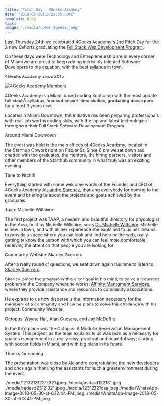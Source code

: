 ```yaml
---
title: "Pitch Day | 4Geeks Academy"
date: "2018-05-30T13:22:35.000Z"
template: blog
tags:
image: "./media/cover-4geeks.jpeg"
---
```


Last Thursday 24th we celebrated 4Geeks Academy's 2nd Pitch Day for the 2 new Cohorts graduating the [Full Stack Web Development Program](https://www.4geeksacademy.co/the-program/?utm_source=cobuild-blog&utm_medium=post). 

On these days were Technology and Entrepreneurship are in every corner of Miami we are proud to keep adding incredibly talented Software Developers to the equation, with the best syllabus in town.

<title-4>4Geeks Academy since 2015</title-4>

![4Geeks Academy Members](./media/4geeks-academy-300x200.jpg)

4Geeks Academy is a Miami based coding Bootcamp with the most update full stackÂ syllabus, focused on part-time studies, graduating developers for almost 3 years now.

Located in Miami Downtown, this initiative has been preparing professionals with real, job worthy coding skills, with the top and latest technologies throughout their Full Stack Software Development Program.

<title-4>Around Miami Downtown</title-4>

The event was held in the main offices of 4Geeks Academy, located in the [Starthub Cowork](https://www.starthubcenters.com/?utm_source=cobuild-blog&utm_medium=post) right on Flagler St. Since 6 pm we sat down and chatted with the graduates, the mentors, the hiring partners, visitors and other members of the Starthub community in what truly was an exciting evening.

<title-4>Time to Pitch!!!</title-4>

Everything started with some welcome words of the Founder and CEO of 4Geeks Academy [Alejandro Sanchez](https://www.linkedin.com/in/alesanchezr/), thanking everybody for coming to the event and briefing us about the projects and goals achieved by the graduates.

<title-4>Taap: Michelle Wiltshire</title-4>

The first project was TAAP, a modern and beautiful directory for phycologist in the Area, built by Michelle Wiltshire, sorry [Dr. Michelle Wiltshire](https://www.psychologytoday.com/us/therapists/michelle-c-wiltshire-miami-fl/270139). Michelle is new in town, and with all her experience she explained to us her dreams to provide a space where you can look and find help on the web, really getting to know the person with which you can feel more comfortable receiving the attention that people you are looking for.

<title-4>Community Website: Skarley Guerrero</title-4>

After a really round of questions, we seat down again this time to listen to [Skarley Guerrero](https://www.linkedin.com/in/skarley-guerrero-ab933311/). 

Skarley joined the program with a clear goal in his mind, to solve a recurrent problem in the Company where he works: [Affinity Managment Services](http://managedbyaffinity.com/), where they provide assistance and resources to community associations. 

He explains to us how disperse is the information necessary for the members of a community and how he plans to solve this challenge with his project: Community Website.

<title-4>Octopus: [Wayne Hall](https://www.linkedin.com/in/wayne-h/), [Alan Guevara](https://www.linkedin.com/in/alanthinks/), and [Jay McDuffie](https://www.linkedin.com/in/jay-macduffie/)</title-4>

In the third place was the Octopus: A Modular Reservation Management System. This project, as the team explains to us was born as a necessity for spaces management in a really easy, practical and beautiful way; starting with soccer fields in Miami, and with big plans in its future.

<title-4>Thanks for coming...</title-4>

The presentation was close by Alejandro congratulating the new developers and once again thanking the assistants for such a great environment during the event.

<carousel folder='blog'>
./media/121321312312321.jpeg
./media/asdasd122131.jpeg
</carousel>


<carousel folder='blog'>
./media/sadasd23121321.jpeg
./media/12312321dsa.jpeg
./media/WhatsApp-Image-2018-05-30-at-6.12.44-PM.jpeg
./media/WhatsApp-Image-2018-05-30-at-6.13.41-PM.jpeg
</carousel>


